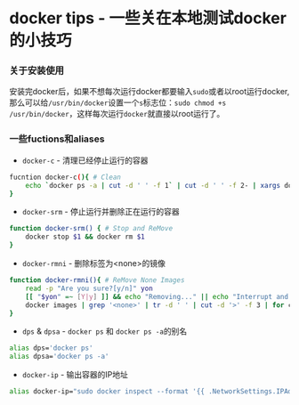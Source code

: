 # docker tips - 一些关在本地测试docker的小技巧

### 关于安装使用

安装完docker后，如果不想每次运行docker都要输入`sudo`或者以root运行docker,那么可以给`/usr/bin/docker`设置一个`s`标志位：`sudo chmod +s /usr/bin/docker`，这样每次运行`docker`就直接以root运行了。


### 一些fuctions和aliases

- `docker-c` - 清理已经停止运行的容器
```bash
fucntion docker-c(){ # Clean
    echo `docker ps -a | cut -d ' ' -f 1` | cut -d ' ' -f 2- | xargs docker rm
}
```

- `docker-srm` - 停止运行并删除正在运行的容器
```bash
function docker-srm() { # Stop and ReMove
    docker stop $1 && docker rm $1
}
```

- `docker-rmni` - 删除标签为\<none\>的镜像
```bash
function docker-rmni(){ # ReMove None Images
    read -p "Are you sure?[y/n]" yon
    [[ "$yon" =~ [Y|y] ]] && echo "Removing..." || echo "Interrupt and exit." && return 1 
    docker images | grep '<none>' | tr -d ' ' | cut -d '>' -f 3 | for c in `xargs`; do { docker rmi `echo $c | head -c 12`; };  done
}
```

- `dps` & `dpsa` - `docker ps` 和 `docker ps -a`的别名
```bash
alias dps='docker ps'
alias dpsa='docker ps -a'
```

- `docker-ip` - 输出容器的IP地址
```bash
alias docker-ip="sudo docker inspect --format '{{ .NetworkSettings.IPAddress }}'"
```
